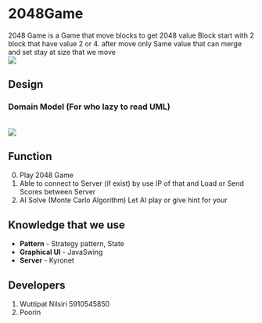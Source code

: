 # 2048Game
2048 Game is a Game that move blocks to get 2048 value Block start with 2 block that have value 2 or 4. after move only Same value that can merge and set stay at size that we move
<br><img src="https://i.imgur.com/KKk47tF.png"><br>

## Design 

### Domain Model (For who lazy to read UML)
<br><img src="https://i.imgur.com/7g7oiWw.png"><br>

## Function 
0. Play 2048 Game
1. Able to connect to Server (if exist) by use IP of that and Load or Send Scores between Server
2. AI Solve (Monte Carlo Algorithm) Let AI play or give hint for your

## Knowledge that we use 
* **Pattern** - Strategy pattern, State
* **Graphical UI** - JavaSwing
* **Server** - Kyronet
## Developers 
1. Wuttipat Nilsiri 5910545850
2. Poorin

